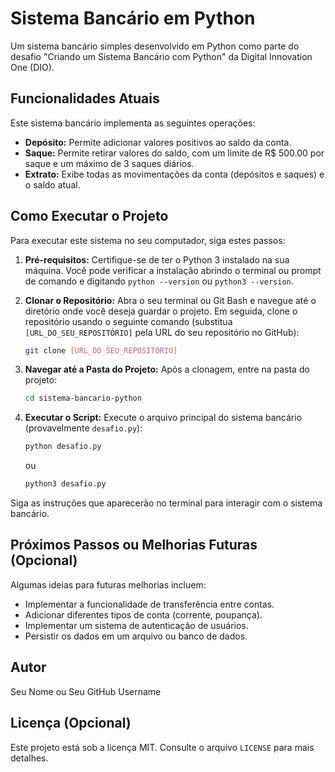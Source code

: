 # Sistema Bancário em Python

Um sistema bancário simples desenvolvido em Python como parte do desafio "Criando um Sistema Bancário com Python" da Digital Innovation One (DIO).

## Funcionalidades Atuais

Este sistema bancário implementa as seguintes operações:

* **Depósito:** Permite adicionar valores positivos ao saldo da conta.
* **Saque:** Permite retirar valores do saldo, com um limite de R$ 500.00 por saque e um máximo de 3 saques diários.
* **Extrato:** Exibe todas as movimentações da conta (depósitos e saques) e o saldo atual.

## Como Executar o Projeto

Para executar este sistema no seu computador, siga estes passos:

1.  **Pré-requisitos:** Certifique-se de ter o Python 3 instalado na sua máquina. Você pode verificar a instalação abrindo o terminal ou prompt de comando e digitando `python --version` ou `python3 --version`.

2.  **Clonar o Repositório:** Abra o seu terminal ou Git Bash e navegue até o diretório onde você deseja guardar o projeto. Em seguida, clone o repositório usando o seguinte comando (substitua `[URL_DO_SEU_REPOSITÓRIO]` pela URL do seu repositório no GitHub):

    ```bash
    git clone [URL_DO_SEU_REPOSITÓRIO]
    ```

3.  **Navegar até a Pasta do Projeto:** Após a clonagem, entre na pasta do projeto:

    ```bash
    cd sistema-bancario-python
    ```

4.  **Executar o Script:** Execute o arquivo principal do sistema bancário (provavelmente `desafio.py`):

    ```bash
    python desafio.py
    ```

    ou

    ```bash
    python3 desafio.py
    ```

Siga as instruções que aparecerão no terminal para interagir com o sistema bancário.

## Próximos Passos ou Melhorias Futuras (Opcional)

Algumas ideias para futuras melhorias incluem:

* Implementar a funcionalidade de transferência entre contas.
* Adicionar diferentes tipos de conta (corrente, poupança).
* Implementar um sistema de autenticação de usuários.
* Persistir os dados em um arquivo ou banco de dados.

## Autor

Seu Nome ou Seu GitHub Username

## Licença (Opcional)

Este projeto está sob a licença MIT. Consulte o arquivo `LICENSE` para mais detalhes.
